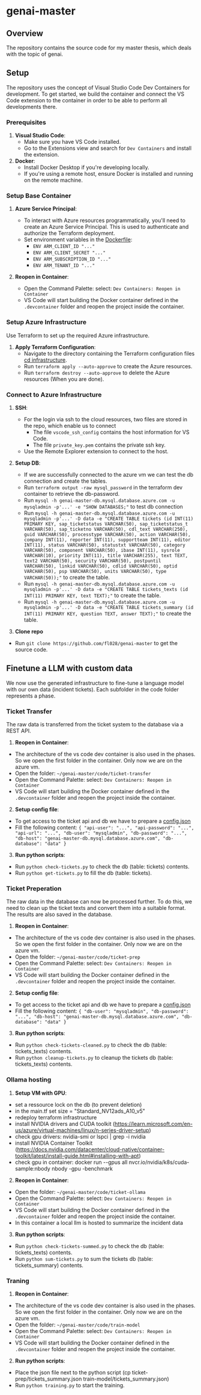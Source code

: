 # genai-master

## Overview
The repository contains the source code for my master thesis, which deals with the topic of genai.

## Setup

The repository uses the concept of Visual Studio Code Dev Containers for development. To get started, we build the container and connect the VS Code extension to the container in order to be able to perform all developments there.

### Prerequisites

1. **Visual Studio Code**: 
    - Make sure you have VS Code installed.
    - Go to the Extensions view and search for `Dev Containers` and install the extension.
2. **Docker**:
   - Install Docker Desktop if you're developing locally.
   - If you're using a remote host, ensure Docker is installed and running on the remote machine.


### Setup Base Container

1. **Azure Service Principal**: 
    - To interact with Azure resources programmatically, you'll need to create an Azure Service Principal. This is used to authenticate and authorize the Terraform deployment.
    - Set environment variables in the [Dockerfile](.devcontainer/Dockerfile#L23-L27):
      - `ENV ARM_CLIENT_ID "..."`
      - `ENV ARM_CLIENT_SECRET "..."`
      - `ENV ARM_SUBSCRIPTION_ID "..."`
      - `ENV ARM_TENANT_ID "..."`

2. **Reopen in Container**:
   - Open the Command Palette: select: `Dev Containers: Reopen in Container`
   - VS Code will start building the Docker container defined in the `.devcontainer` folder and reopen the project inside the container.

### Setup Azure Infrastructure

Use Terraform to set up the required Azure infrastructure.

1. **Apply Terraform Configuration**:
   - Navigate to the directory containing the Terraform configuration files [cd infrastructure](infrastructure/).
   - Run `terraform apply --auto-approve` to create the Azure resources.
   - Run `terraform destroy --auto-approve` to delete the Azure resources (When you are done).

### Connect to Azure Infrastructure

1. **SSH**: 
   - For the login via ssh to the cloud resources, two files are stored in the repo, which enable us to connect
      - The file `vscode_ssh_config` contains the host information for VS Code. 
      - The file `private_key.pem` contains the private ssh key.
   - Use the Remote Explorer extension to connect to the host.

2. **Setup DB**:
   - If we are successfully connected to the azure vm we can test the db connection and create the tables.
   - Run `terraform output -raw mysql_password` in the terraform dev container to retrieve the db-password.
   - Run `mysql -h genai-master-db.mysql.database.azure.com -u mysqladmin -p'...' -e "SHOW DATABASES;"` to test db connection
   - Run `mysql -h genai-master-db.mysql.database.azure.com -u mysqladmin -p'...' -D data -e "CREATE TABLE tickets (id INT(11) PRIMARY KEY, sap_ticketstatus VARCHAR(50), sap_ticketstatus_t VARCHAR(50), sap_ticketno VARCHAR(50), cdl_text VARCHAR(250), guid VARCHAR(50), processtype VARCHAR(50), action VARCHAR(50), company INT(11), reporter INT(11), supportteam INT(11), editor INT(11), status VARCHAR(50), statustxt VARCHAR(50), category VARCHAR(50), component VARCHAR(50), ibase INT(11), sysrole VARCHAR(10), priority INT(11), title VARCHAR(255), text TEXT, text2 VARCHAR(50), security VARCHAR(50), postpuntil VARCHAR(50), linkid VARCHAR(50), cdlid VARCHAR(50), optid VARCHAR(50), psp VARCHAR(50), units VARCHAR(50), type VARCHAR(50));"` to create the table.
   - Run `mysql -h genai-master-db.mysql.database.azure.com -u mysqladmin -p'...' -D data -e "CREATE TABLE tickets_texts (id INT(11) PRIMARY KEY, text TEXT);"` to create the table.
   - Run `mysql -h genai-master-db.mysql.database.azure.com -u mysqladmin -p'...' -D data -e "CREATE TABLE tickets_summary (id INT(11) PRIMARY KEY, question TEXT, answer TEXT);"` to create the table.

3. **Clone repo**
- Run `git clone https://github.com/fl028/genai-master` to get the source code.

## Finetune a LLM with custom data 

We now use the generated infrastructure to fine-tune a language model with our own data (incident tickets).  Each subfolder in the code folder represents a phase.

### Ticket Transfer

The raw data is transferred from the ticket system to the database via a REST API.

1. **Reopen in Container**:
- The architecture of the vs code dev container is also used in the phases. So we open the first folder in the container. Only now we are on the azure vm.
- Open the folder: `~/genai-master/code/ticket-transfer`
- Open the Command Palette: select: `Dev Containers: Reopen in Container`
- VS Code will start building the Docker container defined in the `.devcontainer` folder and reopen the project inside the container.

2. **Setup config file**:
- To get access to the ticket api and db we have to prepare a [config.json](code\ticket-transfer\config.json)
- Fill the following content: `{
    "api-user": "...",
    "api-password": "...",
    "api-url": "...",
    "db-user": "mysqladmin",
    "db-password": "...",
    "db-host": "genai-master-db.mysql.database.azure.com",
    "db-database": "data"
}`

3. **Run python scripts**:
- Run `python check-tickets.py` to check the db (table: tickets) contents.
- Run `python get-tickets.py` to fill the db (table: tickets).


### Ticket Preperation

The raw data in the database can now be processed further. To do this, we need to clean up the ticket texts and convert them into a suitable format. The results are also saved in the database.

1. **Reopen in Container**:
- The architecture of the vs code dev container is also used in the phases. So we open the first folder in the container. Only now we are on the azure vm.
- Open the folder: `~/genai-master/code/ticket-prep`
- Open the Command Palette: select: `Dev Containers: Reopen in Container`
- VS Code will start building the Docker container defined in the `.devcontainer` folder and reopen the project inside the container.

2. **Setup config file**:
- To get access to the ticket api and db we have to prepare a [config.json](code\ticket-prep\config.json)
- Fill the following content: `{
    "db-user": "mysqladmin",
    "db-password": "...",
    "db-host": "genai-master-db.mysql.database.azure.com",
    "db-database": "data"
}`

3. **Run python scripts**:
- Run `python check-tickets-cleaned.py` to check the db (table: tickets_texts) contents.
- Run `python cleanup-tickets.py` to cleanup the tickets db (table: tickets_texts) contents.

### Ollama hosting

1. **Setup VM with GPU**:
- set a ressource lock on the db (to prevent deletion)
- in the main.tf set  size  = "Standard_NV12ads_A10_v5" 
- redeploy terraform infrastructure
- install NVIDIA drivers and CUDA toolkit (https://learn.microsoft.com/en-us/azure/virtual-machines/linux/n-series-driver-setup)
- check gpu drivers: nvidia-smi or lspci | grep -i nvidia
- install NVIDIA Container Toolkit (https://docs.nvidia.com/datacenter/cloud-native/container-toolkit/latest/install-guide.html#installing-with-apt)
- check gpu in container: docker run --gpus all nvcr.io/nvidia/k8s/cuda-sample:nbody nbody -gpu -benchmark

2. **Reopen in Container**:
- Open the folder: `~/genai-master/code/ticket-ollama`
- Open the Command Palette: select: `Dev Containers: Reopen in Container`
- VS Code will start building the Docker container defined in the `.devcontainer` folder and reopen the project inside the container.
- In this container a local llm is hosted to summarize the incident data

3. **Run python scripts**:
- Run `python check-tickets-summed.py` to check the db (table: tickets_texts) contents.
- Run `python sum-tickets.py` to sum the tickets db (table: tickets_summary) contents.

### Traning

1. **Reopen in Container**:
- The architecture of the vs code dev container is also used in the phases. So we open the first folder in the container. Only now we are on the azure vm.
- Open the folder: `~/genai-master/code/train-model`
- Open the Command Palette: select: `Dev Containers: Reopen in Container`
- VS Code will start building the Docker container defined in the `.devcontainer` folder and reopen the project inside the container.

2. **Run python scripts**:
- Place the json file next to the python script (cp ticket-prep/tickets_summary.json train-model/tickets_summary.json)
- Run `python training.py` to start the training.